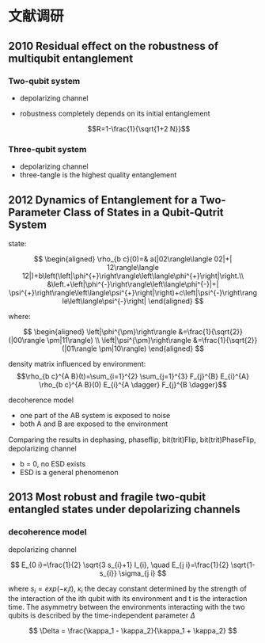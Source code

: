 # 文献调研

## 2010 Residual effect on the robustness of multiqubit entanglement

### Two-qubit system

- depolarizing channel
- robustness completely depends on its initial entanglement

    $$R=1-\frac{1}{\sqrt{1+2 N}}$$

### Three-qubit system

- depolarizing channel
- three-tangle is the highest quality entanglement

## 2012 Dynamics of Entanglement for a Two-Parameter Class of States in a Qubit-Qutrit System

state:

$$
\begin{aligned}
\rho_{b c}(0)=& a(|02\rangle\langle 02|+| 12\rangle\langle 12|)+b\left(\left|\phi^{+}\right\rangle\left\langle\phi^{+}\right|\right.\\
&\left.+\left|\phi^{-}\right\rangle\left\langle\phi^{-}|+| \psi^{+}\right\rangle\left\langle\psi^{+}\right|\right)+c\left|\psi^{-}\right\rangle\left\langle\psi^{-}\right|
\end{aligned}
$$

where:

$$
\begin{aligned}
\left|\phi^{\pm}\right\rangle &=\frac{1}{\sqrt{2}}(|00\rangle \pm|11\rangle) \\
\left|\psi^{\pm}\right\rangle &=\frac{1}{\sqrt{2}}(|01\rangle \pm|10\rangle)
\end{aligned}
$$

density matrix influenced by environment:
$$\rho_{b c}^{A B}(t)=\sum_{i=1}^{2} \sum_{j=1}^{3} F_{j}^{B} E_{i}^{A} \rho_{b c}^{A B}(0) E_{i}^{A \dagger} F_{j}^{B \dagger}$$

decoherence model

- one part of the AB system is exposed to noise
- both A and B are exposed to the environment

Comparing the results in dephasing, phaseﬂip, bit(trit)Flip, bit(trit)PhaseFlip, depolarizing channel

- b = 0, no ESD exists
- ESD is a general phenomenon

## 2013 Most robust and fragile two-qubit entangled states under depolarizing channels

### decoherence model

depolarizing channel

$$
E_{0 i}=\frac{1}{2} \sqrt{3 s_{i}+1} I_{i}, \quad E_{j i}=\frac{1}{2} \sqrt{1-s_{i}} \sigma_{j i}
$$

where $s_i = exp(-\kappa _i t)$, $\kappa_i$ the decay constant determined by the strength of the interaction of the ith qubit with its environment and t is the interaction time. The asymmetry between the environments interacting with the two qubits is described by the time-independent parameter $\Delta$

$$
\Delta = \frac{\kappa_1 - \kappa_2}{\kappa_1 + \kappa_2}
$$


